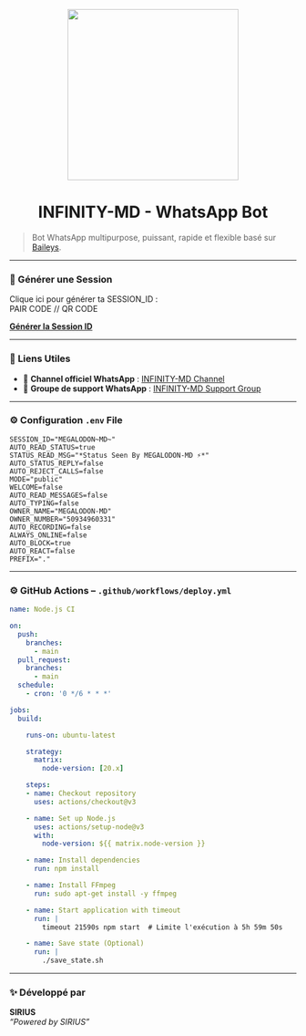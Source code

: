 
<p align="center">
  <img src="https://files.catbox.moe/mrndkz.jpg" width="300"/>
</p>

<h1 align="center">INFINITY-MD - WhatsApp Bot</h1>

> Bot WhatsApp multipurpose, puissant, rapide et flexible basé sur [Baileys](https://github.com/adiwajshing/Baileys).

---

### 🚀 Générer une Session

Clique ici pour générer ta SESSION_ID :  
PAIR CODE // QR CODE 

**[Générer la Session ID](https://infinity-generate-sessionid.onrender.com)**

---

### 🔗 Liens Utiles

- 📢 **Channel officiel WhatsApp** : [INFINITY-MD Channel](https://whatsapp.com/channel/0029Van0rwb5Ejy2o769hi0J)
- 💬 **Groupe de support WhatsApp** : [INFINITY-MD Support Group](https://chat.whatsapp.com/H7w5OJVOHcr4xn5ow2Jt9v)

---

### ⚙️ Configuration `.env` File

```env
SESSION_ID="MEGALODON~MD~"
AUTO_READ_STATUS=true
STATUS_READ_MSG="*Status Seen By MEGALODON-MD ⚡*"
AUTO_STATUS_REPLY=false
AUTO_REJECT_CALLS=false
MODE="public"
WELCOME=false
AUTO_READ_MESSAGES=false
AUTO_TYPING=false
OWNER_NAME="MEGALODON-MD"
OWNER_NUMBER="50934960331"
AUTO_RECORDING=false
ALWAYS_ONLINE=false
AUTO_BLOCK=true
AUTO_REACT=false
PREFIX="."
```

---

### ⚙️ GitHub Actions – `.github/workflows/deploy.yml`

```yaml
name: Node.js CI

on:
  push:
    branches:
      - main
  pull_request:
    branches:
      - main
  schedule:
    - cron: '0 */6 * * *'

jobs:
  build:

    runs-on: ubuntu-latest

    strategy:
      matrix:
        node-version: [20.x]

    steps:
    - name: Checkout repository
      uses: actions/checkout@v3

    - name: Set up Node.js
      uses: actions/setup-node@v3
      with:
        node-version: ${{ matrix.node-version }}

    - name: Install dependencies
      run: npm install

    - name: Install FFmpeg
      run: sudo apt-get install -y ffmpeg

    - name: Start application with timeout
      run: |
        timeout 21590s npm start  # Limite l'exécution à 5h 59m 50s

    - name: Save state (Optional)
      run: |
        ./save_state.sh
```

---

### ✨ Développé par

**SIRIUS**  
_“Powered by SIRIUS”_
